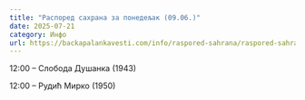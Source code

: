 ```yaml
---
title: "Распоред сахрана за понедељак (09.06.)"
date: 2025-07-21
category: Инфо
url: https://backapalankavesti.com/info/raspored-sahrana/raspored-sahrana-za-ponedeljak-09-06/
---
```


12:00 – Слобода Душанка (1943)

12:00 – Рудић Мирко (1950)
